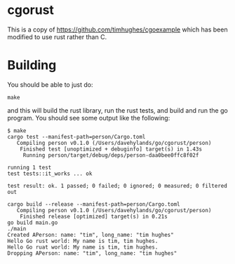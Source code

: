 # cgorust

This is a copy of https://github.com/timhughes/cgoexample which has been modified
to use rust rather than C.

# Building

You should be able to just do:
```
make
```
and this will build the rust library, run the rust tests, and build and run the go program.
You should see some output like the following:
```
$ make
cargo test --manifest-path=person/Cargo.toml
   Compiling person v0.1.0 (/Users/davehylands/go/cgorust/person)
    Finished test [unoptimized + debuginfo] target(s) in 1.43s
     Running person/target/debug/deps/person-daa0bee0ffc8f02f

running 1 test
test tests::it_works ... ok

test result: ok. 1 passed; 0 failed; 0 ignored; 0 measured; 0 filtered out

cargo build --release --manifest-path=person/Cargo.toml
   Compiling person v0.1.0 (/Users/davehylands/go/cgorust/person)
    Finished release [optimized] target(s) in 0.21s
go build main.go
./main
Created APerson: name: "tim", long_name: "tim hughes"
Hello Go rust world: My name is tim, tim hughes.
Hello Go ruat world: My name is tim, tim hughes.
Dropping APerson: name: "tim", long_name: "tim hughes"
```
